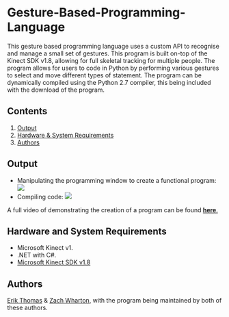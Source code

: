 # Gesture-Based-Programming-Language
This gesture based programming language uses a custom API to recognise and manage a small set of gestures. This program is built on-top of the Kinect SDK v1.8, allowing for full skeletal tracking for multiple people. The program allows for users to code in Python by performing various gestures  to select and move different types of statement. The program can be dynamically compiled using the Python 2.7 compiler, this being included with the download of the program.

## Contents
1. [Output](#output)
2. [Hardware & System Requirements](#hardware-and-system-requirements)
3. [Authors](#authors)

## Output
- Manipulating the programming window to create a functional program: 
![](https://i.imgur.com/NNIjPy5.gif)
- Compiling code:
![](https://i.imgur.com/HTMvi38.gif)

A full video of demonstrating the creation of a program can be found [**here**.](https://www.youtube.com/watch?v=wBM3Pcgj4PU&feature=youtu.be)

## Hardware and System Requirements
 -  Microsoft Kinect v1.
 - .NET with C#.
 - [Microsoft Kinect SDK v1.8](https://www.microsoft.com/en-gb/download/details.aspx?id=40278)

## Authors
  [Erik Thomas](https://github.com/Fyrngarm) & [Zach Wharton](https://github.com/zwharton15), with the program being maintained by both of these authors.
